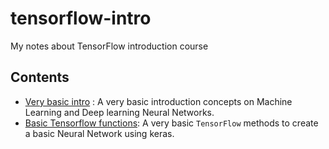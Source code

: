 # tensorflow-intro
My notes about TensorFlow introduction course

## Contents
* [Very basic intro](/basic-intro.md) : A very basic introduction concepts on Machine Learning and Deep learning Neural Networks. 
* [Basic Tensorflow functions](/basic-tf-functions.md): A very basic `TensorFlow` methods to create a basic Neural Network using keras. 
